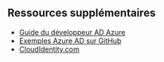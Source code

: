 ## Ressources supplémentaires

- [Guide du développeur AD Azure]( https://azure.microsoft.com/documentation/articles/active-directory-developers-guide/)
- [Exemples Azure AD sur GitHub](https://github.com/AzureAdSamples)
- [CloudIdentity.com](http://cloudidentity.com)

<!----------HONumber=AcomDC_0309_2016-->